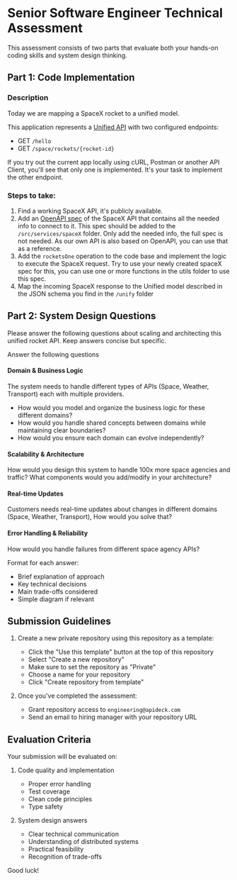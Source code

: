# Senior Software Engineer Technical Assessment

This assessment consists of two parts that evaluate both your hands-on coding skills and system design thinking.

## Part 1: Code Implementation

### Description

Today we are mapping a SpaceX rocket to a unified model.

This application represents a [Unified API](https://blog.apideck.com/what-is-a-unified-api) with two configured endpoints:

- GET `/hello`
- GET `/space/rockets/{rocket-id}`

If you try out the current app locally using cURL, Postman or another API Client, you'll see that only one is implemented. It's your task to implement the other endpoint.

### Steps to take:

1. Find a working SpaceX API, it's publicly available.
2. Add an [OpenAPI spec](https://swagger.io/specification/) of the SpaceX API that contains all the needed info to connect to it. This spec should be added to the `/src/services/spaceX` folder. Only add the needed info, the full spec is not needed. As our own API is also based on OpenAPI, you can use that as a reference.
3. Add the `rocketsOne` operation to the code base and implement the logic to execute the SpaceX request. Try to use your newly created spaceX spec for this, you can use one or more functions in the utils folder to use this spec.
4. Map the incoming SpaceX response to the Unified model described in the JSON schema you find in the `/unify` folder


## Part 2: System Design Questions

Please answer the following questions about scaling and architecting this unified rocket API. Keep answers concise but specific.

Answer the following questions

#### **Domain & Business Logic**

The system needs to handle different types of APIs (Space, Weather, Transport) each with multiple providers.
  - How would you model and organize the business logic for these different domains?
  - How would you handle shared concepts between domains while maintaining clear boundaries?
   - How would you ensure each domain can evolve independently?


#### **Scalability & Architecture**

How would you design this system to handle 100x more space agencies and traffic? What components would you add/modify in your architecture?

#### **Real-time Updates**

Customers needs real-time updates about changes in different domains (Space, Weather, Transport), How would you solve that?


#### **Error Handling & Reliability**

How would you handle failures from different space agency APIs?


Format for each answer:
- Brief explanation of approach
- Key technical decisions
- Main trade-offs considered
- Simple diagram if relevant

## Submission Guidelines

1. Create a new private repository using this repository as a template:
   - Click the "Use this template" button at the top of this repository
   - Select "Create a new repository"
   - Make sure to set the repository as "Private"
   - Choose a name for your repository
   - Click "Create repository from template"

2. Once you've completed the assessment:
   - Grant repository access to `engineering@apideck.com`
   - Send an email to hiring manager with your repository URL

## Evaluation Criteria

Your submission will be evaluated on:
1. Code quality and implementation
   - Proper error handling
   - Test coverage
   - Clean code principles
   - Type safety

2. System design answers
   - Clear technical communication
   - Understanding of distributed systems
   - Practical feasibility
   - Recognition of trade-offs

Good luck!